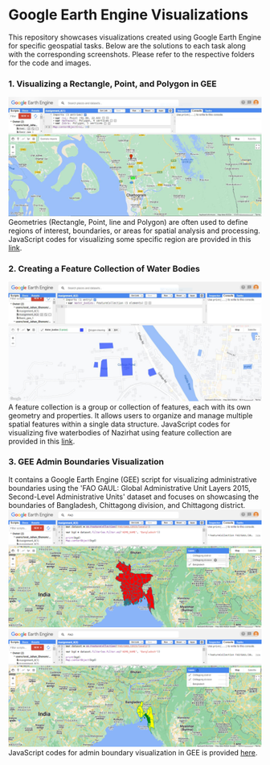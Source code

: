 # Google Earth Engine Visualizations
This repository showcases visualizations created using Google Earth Engine for specific geospatial tasks. Below are the solutions to each task along with the corresponding screenshots. Please refer to the respective folders for the code and images. 
### 1. Visualizing a Rectangle, Point, and Polygon in GEE
![Model](https://github.com/Israt-Jahan-Shonom/Google_Earth_Engine/blob/main/Vector%20data%20in%20GEE/Assignment_8(1).JPG)
Geometries (Rectangle, Point, line and Polygon) are often used to define regions of interest, boundaries, or areas for spatial analysis and processing.
JavaScript codes for visualizing some specific region are provided in this [link](https://github.com/Israt-Jahan-Shonom/Google_Earth_Engine/blob/main/Vector%20data%20in%20GEE/GEE_8(1).js).
### 2. Creating a Feature Collection of Water Bodies
![Model](https://github.com/Israt-Jahan-Shonom/Google_Earth_Engine/blob/main/Vector%20data%20in%20GEE/Assignment_8(2).JPG)
A feature collection is a group or collection of features, each with its own geometry and properties. It allows users to organize and manage multiple spatial features within a single data structure.
JavaScript codes for visualizing five waterbodies of Nazirhat using feature collection are provided in this [link](https://github.com/Israt-Jahan-Shonom/Google_Earth_Engine/blob/main/Vector%20data%20in%20GEE/GEE_8(2).js).
### 3. GEE Admin Boundaries Visualization
It contains a Google Earth Engine (GEE) script for visualizing administrative boundaries using the 'FAO GAUL: Global Administrative Unit Layers 2015, Second-Level Administrative Units' dataset and focuses on showcasing the boundaries of Bangladesh, Chittagong division, and Chittagong district.
![Model](https://github.com/Israt-Jahan-Shonom/Google_Earth_Engine/blob/main/Vector%20data%20in%20GEE/Bangladesh.png)
![Model](https://github.com/Israt-Jahan-Shonom/Google_Earth_Engine/blob/main/Vector%20data%20in%20GEE/Chittagong.png)
JavaScript codes for admin boundary visualization in GEE is provided [here](https://github.com/Israt-Jahan-Shonom/Google_Earth_Engine/blob/main/Vector%20data%20in%20GEE/GEE_FAO_GAUL.js).
